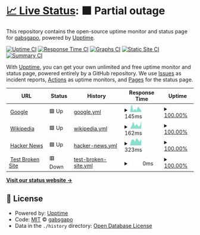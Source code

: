 # [📈 Live Status](https://demo.upptime.js.org): <!--live status--> **🟧 Partial outage**

This repository contains the open-source uptime monitor and status page for [gabsgapo](https://demo.upptime.js.org), powered by [Upptime](https://github.com/upptime/upptime).

[![Uptime CI](https://github.com/gabsgapo/upptime/workflows/Uptime%20CI/badge.svg)](https://github.com/gabsgapo/upptime/actions?query=workflow%3A%22Uptime+CI%22)
[![Response Time CI](https://github.com/gabsgapo/upptime/workflows/Response%20Time%20CI/badge.svg)](https://github.com/gabsgapo/upptime/actions?query=workflow%3A%22Response+Time+CI%22)
[![Graphs CI](https://github.com/gabsgapo/upptime/workflows/Graphs%20CI/badge.svg)](https://github.com/gabsgapo/upptime/actions?query=workflow%3A%22Graphs+CI%22)
[![Static Site CI](https://github.com/gabsgapo/upptime/workflows/Static%20Site%20CI/badge.svg)](https://github.com/gabsgapo/upptime/actions?query=workflow%3A%22Static+Site+CI%22)
[![Summary CI](https://github.com/gabsgapo/upptime/workflows/Summary%20CI/badge.svg)](https://github.com/gabsgapo/upptime/actions?query=workflow%3A%22Summary+CI%22)

With [Upptime](https://upptime.js.org), you can get your own unlimited and free uptime monitor and status page, powered entirely by a GitHub repository. We use [Issues](https://github.com/gabsgapo/upptime/issues) as incident reports, [Actions](https://github.com/gabsgapo/upptime/actions) as uptime monitors, and [Pages](https://demo.upptime.js.org) for the status page.

<!--start: status pages-->
<!-- This summary is generated by Upptime (https://github.com/upptime/upptime) -->
<!-- Do not edit this manually, your changes will be overwritten -->
<!-- prettier-ignore -->
| URL | Status | History | Response Time | Uptime |
| --- | ------ | ------- | ------------- | ------ |
| <img alt="" src="https://favicons.githubusercontent.com/www.google.com" height="13"> [Google](https://www.google.com) | 🟩 Up | [google.yml](https://github.com/gabsgapo/upptime/commits/HEAD/history/google.yml) | <details><summary><img alt="Response time graph" src="./graphs/google/response-time-week.png" height="20"> 145ms</summary><br><a href="https://gabsgapo.github.io/upptime/history/google"><img alt="Response time 232" src="https://img.shields.io/endpoint?url=https%3A%2F%2Fraw.githubusercontent.com%2Fgabsgapo%2Fupptime%2FHEAD%2Fapi%2Fgoogle%2Fresponse-time.json"></a><br><a href="https://gabsgapo.github.io/upptime/history/google"><img alt="24-hour response time 63" src="https://img.shields.io/endpoint?url=https%3A%2F%2Fraw.githubusercontent.com%2Fgabsgapo%2Fupptime%2FHEAD%2Fapi%2Fgoogle%2Fresponse-time-day.json"></a><br><a href="https://gabsgapo.github.io/upptime/history/google"><img alt="7-day response time 145" src="https://img.shields.io/endpoint?url=https%3A%2F%2Fraw.githubusercontent.com%2Fgabsgapo%2Fupptime%2FHEAD%2Fapi%2Fgoogle%2Fresponse-time-week.json"></a><br><a href="https://gabsgapo.github.io/upptime/history/google"><img alt="30-day response time 232" src="https://img.shields.io/endpoint?url=https%3A%2F%2Fraw.githubusercontent.com%2Fgabsgapo%2Fupptime%2FHEAD%2Fapi%2Fgoogle%2Fresponse-time-month.json"></a><br><a href="https://gabsgapo.github.io/upptime/history/google"><img alt="1-year response time 232" src="https://img.shields.io/endpoint?url=https%3A%2F%2Fraw.githubusercontent.com%2Fgabsgapo%2Fupptime%2FHEAD%2Fapi%2Fgoogle%2Fresponse-time-year.json"></a></details> | <details><summary><a href="https://gabsgapo.github.io/upptime/history/google">100.00%</a></summary><a href="https://gabsgapo.github.io/upptime/history/google"><img alt="All-time uptime 100.00%" src="https://img.shields.io/endpoint?url=https%3A%2F%2Fraw.githubusercontent.com%2Fgabsgapo%2Fupptime%2FHEAD%2Fapi%2Fgoogle%2Fuptime.json"></a><br><a href="https://gabsgapo.github.io/upptime/history/google"><img alt="24-hour uptime 100.00%" src="https://img.shields.io/endpoint?url=https%3A%2F%2Fraw.githubusercontent.com%2Fgabsgapo%2Fupptime%2FHEAD%2Fapi%2Fgoogle%2Fuptime-day.json"></a><br><a href="https://gabsgapo.github.io/upptime/history/google"><img alt="7-day uptime 100.00%" src="https://img.shields.io/endpoint?url=https%3A%2F%2Fraw.githubusercontent.com%2Fgabsgapo%2Fupptime%2FHEAD%2Fapi%2Fgoogle%2Fuptime-week.json"></a><br><a href="https://gabsgapo.github.io/upptime/history/google"><img alt="30-day uptime 100.00%" src="https://img.shields.io/endpoint?url=https%3A%2F%2Fraw.githubusercontent.com%2Fgabsgapo%2Fupptime%2FHEAD%2Fapi%2Fgoogle%2Fuptime-month.json"></a><br><a href="https://gabsgapo.github.io/upptime/history/google"><img alt="1-year uptime 100.00%" src="https://img.shields.io/endpoint?url=https%3A%2F%2Fraw.githubusercontent.com%2Fgabsgapo%2Fupptime%2FHEAD%2Fapi%2Fgoogle%2Fuptime-year.json"></a></details>
| <img alt="" src="https://favicons.githubusercontent.com/en.wikipedia.org" height="13"> [Wikipedia](https://en.wikipedia.org) | 🟩 Up | [wikipedia.yml](https://github.com/gabsgapo/upptime/commits/HEAD/history/wikipedia.yml) | <details><summary><img alt="Response time graph" src="./graphs/wikipedia/response-time-week.png" height="20"> 162ms</summary><br><a href="https://gabsgapo.github.io/upptime/history/wikipedia"><img alt="Response time 142" src="https://img.shields.io/endpoint?url=https%3A%2F%2Fraw.githubusercontent.com%2Fgabsgapo%2Fupptime%2FHEAD%2Fapi%2Fwikipedia%2Fresponse-time.json"></a><br><a href="https://gabsgapo.github.io/upptime/history/wikipedia"><img alt="24-hour response time 284" src="https://img.shields.io/endpoint?url=https%3A%2F%2Fraw.githubusercontent.com%2Fgabsgapo%2Fupptime%2FHEAD%2Fapi%2Fwikipedia%2Fresponse-time-day.json"></a><br><a href="https://gabsgapo.github.io/upptime/history/wikipedia"><img alt="7-day response time 162" src="https://img.shields.io/endpoint?url=https%3A%2F%2Fraw.githubusercontent.com%2Fgabsgapo%2Fupptime%2FHEAD%2Fapi%2Fwikipedia%2Fresponse-time-week.json"></a><br><a href="https://gabsgapo.github.io/upptime/history/wikipedia"><img alt="30-day response time 142" src="https://img.shields.io/endpoint?url=https%3A%2F%2Fraw.githubusercontent.com%2Fgabsgapo%2Fupptime%2FHEAD%2Fapi%2Fwikipedia%2Fresponse-time-month.json"></a><br><a href="https://gabsgapo.github.io/upptime/history/wikipedia"><img alt="1-year response time 142" src="https://img.shields.io/endpoint?url=https%3A%2F%2Fraw.githubusercontent.com%2Fgabsgapo%2Fupptime%2FHEAD%2Fapi%2Fwikipedia%2Fresponse-time-year.json"></a></details> | <details><summary><a href="https://gabsgapo.github.io/upptime/history/wikipedia">100.00%</a></summary><a href="https://gabsgapo.github.io/upptime/history/wikipedia"><img alt="All-time uptime 100.00%" src="https://img.shields.io/endpoint?url=https%3A%2F%2Fraw.githubusercontent.com%2Fgabsgapo%2Fupptime%2FHEAD%2Fapi%2Fwikipedia%2Fuptime.json"></a><br><a href="https://gabsgapo.github.io/upptime/history/wikipedia"><img alt="24-hour uptime 100.00%" src="https://img.shields.io/endpoint?url=https%3A%2F%2Fraw.githubusercontent.com%2Fgabsgapo%2Fupptime%2FHEAD%2Fapi%2Fwikipedia%2Fuptime-day.json"></a><br><a href="https://gabsgapo.github.io/upptime/history/wikipedia"><img alt="7-day uptime 100.00%" src="https://img.shields.io/endpoint?url=https%3A%2F%2Fraw.githubusercontent.com%2Fgabsgapo%2Fupptime%2FHEAD%2Fapi%2Fwikipedia%2Fuptime-week.json"></a><br><a href="https://gabsgapo.github.io/upptime/history/wikipedia"><img alt="30-day uptime 100.00%" src="https://img.shields.io/endpoint?url=https%3A%2F%2Fraw.githubusercontent.com%2Fgabsgapo%2Fupptime%2FHEAD%2Fapi%2Fwikipedia%2Fuptime-month.json"></a><br><a href="https://gabsgapo.github.io/upptime/history/wikipedia"><img alt="1-year uptime 100.00%" src="https://img.shields.io/endpoint?url=https%3A%2F%2Fraw.githubusercontent.com%2Fgabsgapo%2Fupptime%2FHEAD%2Fapi%2Fwikipedia%2Fuptime-year.json"></a></details>
| <img alt="" src="https://favicons.githubusercontent.com/news.ycombinator.com" height="13"> [Hacker News](https://news.ycombinator.com) | 🟩 Up | [hacker-news.yml](https://github.com/gabsgapo/upptime/commits/HEAD/history/hacker-news.yml) | <details><summary><img alt="Response time graph" src="./graphs/hacker-news/response-time-week.png" height="20"> 323ms</summary><br><a href="https://gabsgapo.github.io/upptime/history/hacker-news"><img alt="Response time 301" src="https://img.shields.io/endpoint?url=https%3A%2F%2Fraw.githubusercontent.com%2Fgabsgapo%2Fupptime%2FHEAD%2Fapi%2Fhacker-news%2Fresponse-time.json"></a><br><a href="https://gabsgapo.github.io/upptime/history/hacker-news"><img alt="24-hour response time 385" src="https://img.shields.io/endpoint?url=https%3A%2F%2Fraw.githubusercontent.com%2Fgabsgapo%2Fupptime%2FHEAD%2Fapi%2Fhacker-news%2Fresponse-time-day.json"></a><br><a href="https://gabsgapo.github.io/upptime/history/hacker-news"><img alt="7-day response time 323" src="https://img.shields.io/endpoint?url=https%3A%2F%2Fraw.githubusercontent.com%2Fgabsgapo%2Fupptime%2FHEAD%2Fapi%2Fhacker-news%2Fresponse-time-week.json"></a><br><a href="https://gabsgapo.github.io/upptime/history/hacker-news"><img alt="30-day response time 301" src="https://img.shields.io/endpoint?url=https%3A%2F%2Fraw.githubusercontent.com%2Fgabsgapo%2Fupptime%2FHEAD%2Fapi%2Fhacker-news%2Fresponse-time-month.json"></a><br><a href="https://gabsgapo.github.io/upptime/history/hacker-news"><img alt="1-year response time 301" src="https://img.shields.io/endpoint?url=https%3A%2F%2Fraw.githubusercontent.com%2Fgabsgapo%2Fupptime%2FHEAD%2Fapi%2Fhacker-news%2Fresponse-time-year.json"></a></details> | <details><summary><a href="https://gabsgapo.github.io/upptime/history/hacker-news">100.00%</a></summary><a href="https://gabsgapo.github.io/upptime/history/hacker-news"><img alt="All-time uptime 100.00%" src="https://img.shields.io/endpoint?url=https%3A%2F%2Fraw.githubusercontent.com%2Fgabsgapo%2Fupptime%2FHEAD%2Fapi%2Fhacker-news%2Fuptime.json"></a><br><a href="https://gabsgapo.github.io/upptime/history/hacker-news"><img alt="24-hour uptime 100.00%" src="https://img.shields.io/endpoint?url=https%3A%2F%2Fraw.githubusercontent.com%2Fgabsgapo%2Fupptime%2FHEAD%2Fapi%2Fhacker-news%2Fuptime-day.json"></a><br><a href="https://gabsgapo.github.io/upptime/history/hacker-news"><img alt="7-day uptime 100.00%" src="https://img.shields.io/endpoint?url=https%3A%2F%2Fraw.githubusercontent.com%2Fgabsgapo%2Fupptime%2FHEAD%2Fapi%2Fhacker-news%2Fuptime-week.json"></a><br><a href="https://gabsgapo.github.io/upptime/history/hacker-news"><img alt="30-day uptime 100.00%" src="https://img.shields.io/endpoint?url=https%3A%2F%2Fraw.githubusercontent.com%2Fgabsgapo%2Fupptime%2FHEAD%2Fapi%2Fhacker-news%2Fuptime-month.json"></a><br><a href="https://gabsgapo.github.io/upptime/history/hacker-news"><img alt="1-year uptime 100.00%" src="https://img.shields.io/endpoint?url=https%3A%2F%2Fraw.githubusercontent.com%2Fgabsgapo%2Fupptime%2FHEAD%2Fapi%2Fhacker-news%2Fuptime-year.json"></a></details>
| <img alt="" src="https://favicons.githubusercontent.com/thissitedoesnotexist.koj.co" height="13"> [Test Broken Site](https://thissitedoesnotexist.koj.co) | 🟥 Down | [test-broken-site.yml](https://github.com/gabsgapo/upptime/commits/HEAD/history/test-broken-site.yml) | <details><summary><img alt="Response time graph" src="./graphs/test-broken-site/response-time-week.png" height="20"> 0ms</summary><br><a href="https://gabsgapo.github.io/upptime/history/test-broken-site"><img alt="Response time 0" src="https://img.shields.io/endpoint?url=https%3A%2F%2Fraw.githubusercontent.com%2Fgabsgapo%2Fupptime%2FHEAD%2Fapi%2Ftest-broken-site%2Fresponse-time.json"></a><br><a href="https://gabsgapo.github.io/upptime/history/test-broken-site"><img alt="24-hour response time 0" src="https://img.shields.io/endpoint?url=https%3A%2F%2Fraw.githubusercontent.com%2Fgabsgapo%2Fupptime%2FHEAD%2Fapi%2Ftest-broken-site%2Fresponse-time-day.json"></a><br><a href="https://gabsgapo.github.io/upptime/history/test-broken-site"><img alt="7-day response time 0" src="https://img.shields.io/endpoint?url=https%3A%2F%2Fraw.githubusercontent.com%2Fgabsgapo%2Fupptime%2FHEAD%2Fapi%2Ftest-broken-site%2Fresponse-time-week.json"></a><br><a href="https://gabsgapo.github.io/upptime/history/test-broken-site"><img alt="30-day response time 0" src="https://img.shields.io/endpoint?url=https%3A%2F%2Fraw.githubusercontent.com%2Fgabsgapo%2Fupptime%2FHEAD%2Fapi%2Ftest-broken-site%2Fresponse-time-month.json"></a><br><a href="https://gabsgapo.github.io/upptime/history/test-broken-site"><img alt="1-year response time 0" src="https://img.shields.io/endpoint?url=https%3A%2F%2Fraw.githubusercontent.com%2Fgabsgapo%2Fupptime%2FHEAD%2Fapi%2Ftest-broken-site%2Fresponse-time-year.json"></a></details> | <details><summary><a href="https://gabsgapo.github.io/upptime/history/test-broken-site">100.00%</a></summary><a href="https://gabsgapo.github.io/upptime/history/test-broken-site"><img alt="All-time uptime 100.00%" src="https://img.shields.io/endpoint?url=https%3A%2F%2Fraw.githubusercontent.com%2Fgabsgapo%2Fupptime%2FHEAD%2Fapi%2Ftest-broken-site%2Fuptime.json"></a><br><a href="https://gabsgapo.github.io/upptime/history/test-broken-site"><img alt="24-hour uptime 100.00%" src="https://img.shields.io/endpoint?url=https%3A%2F%2Fraw.githubusercontent.com%2Fgabsgapo%2Fupptime%2FHEAD%2Fapi%2Ftest-broken-site%2Fuptime-day.json"></a><br><a href="https://gabsgapo.github.io/upptime/history/test-broken-site"><img alt="7-day uptime 100.00%" src="https://img.shields.io/endpoint?url=https%3A%2F%2Fraw.githubusercontent.com%2Fgabsgapo%2Fupptime%2FHEAD%2Fapi%2Ftest-broken-site%2Fuptime-week.json"></a><br><a href="https://gabsgapo.github.io/upptime/history/test-broken-site"><img alt="30-day uptime 100.00%" src="https://img.shields.io/endpoint?url=https%3A%2F%2Fraw.githubusercontent.com%2Fgabsgapo%2Fupptime%2FHEAD%2Fapi%2Ftest-broken-site%2Fuptime-month.json"></a><br><a href="https://gabsgapo.github.io/upptime/history/test-broken-site"><img alt="1-year uptime 100.00%" src="https://img.shields.io/endpoint?url=https%3A%2F%2Fraw.githubusercontent.com%2Fgabsgapo%2Fupptime%2FHEAD%2Fapi%2Ftest-broken-site%2Fuptime-year.json"></a></details>

<!--end: status pages-->

[**Visit our status website →**](https://demo.upptime.js.org)

## 📄 License

- Powered by: [Upptime](https://github.com/upptime/upptime)
- Code: [MIT](./LICENSE) © [gabsgapo](https://demo.upptime.js.org)
- Data in the `./history` directory: [Open Database License](https://opendatacommons.org/licenses/odbl/1-0/)

